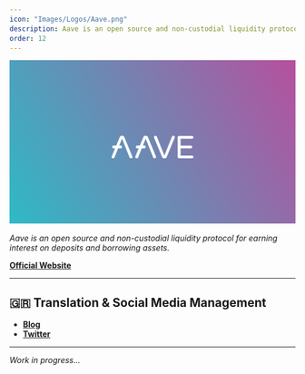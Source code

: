 ```yaml
---
icon: "Images/Logos/Aave.png"
description: Aave is an open source and non-custodial liquidity protocol for earning interest on deposits and borrowing assets.
order: 12
---
```


![](../Images/Covers/Aave.png)

_Aave is an open source and non-custodial liquidity protocol for earning interest on deposits and borrowing assets._

[**Official Website**](https://aave.com/)

---

## 🇬🇷 Translation & Social Media Management

- [**Blog**](https://www.aave.gr/)
- [**Twitter**](https://twitter.com/AaveGR)

---

_Work in progress..._
